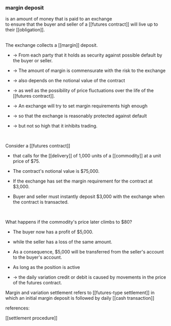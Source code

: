### margin deposit 

is an amount of money that is paid to an exchange  
to ensure that the buyer and seller of a [[futures contract]] will live up to their [[obligation]].

<br>
The exchange collects a [[margin]] deposit.  

* -> From each party that it holds as security against possible default by the buyer or seller.  

* -> The amount of margin is commensurate with the risk to the exchange  

* -> also depends on the notional value of the contract  

* -> as well as the possibility of price fluctuations over the life of the [[futures contract]].  

* -> An exchange will try to set margin requirements high enough  

* -> so that the exchange is reasonably protected against default  

* -> but not so high that it inhibits trading.

<br>

Consider a [[futures contract]] 
* that calls for the [[delivery]] of 1,000 units of a [[commodity]] at a unit price of $75.

* The contract's notional value is $75,000.  

* If the exchange has set the margin requirement for the contract at $3,000.  

* Buyer and seller must instantly deposit $3,000 with the exchange when the contract is transacted.

<br>


What happens if the commodity's price later climbs to $80?

* The buyer now has a profit of $5,000.  

* while the seller has a loss of the same amount.  

* As a consequence, $5,000 will be transferred from the seller's account to the buyer's account. 
 
 * As long as the position is active
 
 * -> the daily variation credit or debit is caused by movements in the price of the futures contract.

Margin and variation settlement refers to [[futures-type settlement]] in which an initial margin deposit is followed by daily [[cash transaction]]



references:

[[settlement procedure]]
